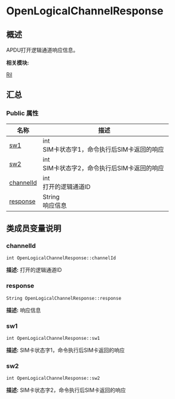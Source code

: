 # OpenLogicalChannelResponse


## 概述

APDU打开逻辑通道响应信息。

**相关模块:**

[Ril](_ril.md)


## 汇总


### Public 属性

  | 名称 | 描述 | 
| -------- | -------- |
| [sw1](#sw1) | int<br/>SIM卡状态字1，命令执行后SIM卡返回的响应&nbsp; | 
| [sw2](#sw2) | int<br/>SIM卡状态字2，命令执行后SIM卡返回的响应&nbsp; | 
| [channelId](#channelid) | int<br/>打开的逻辑通道ID&nbsp; | 
| [response](#response) | String<br/>响应信息&nbsp; | 


## 类成员变量说明


### channelId

  
```
int OpenLogicalChannelResponse::channelId
```
**描述:**
打开的逻辑通道ID


### response

  
```
String OpenLogicalChannelResponse::response
```
**描述:**
响应信息


### sw1

  
```
int OpenLogicalChannelResponse::sw1
```
**描述:**
SIM卡状态字1，命令执行后SIM卡返回的响应


### sw2

  
```
int OpenLogicalChannelResponse::sw2
```
**描述:**
SIM卡状态字2，命令执行后SIM卡返回的响应
